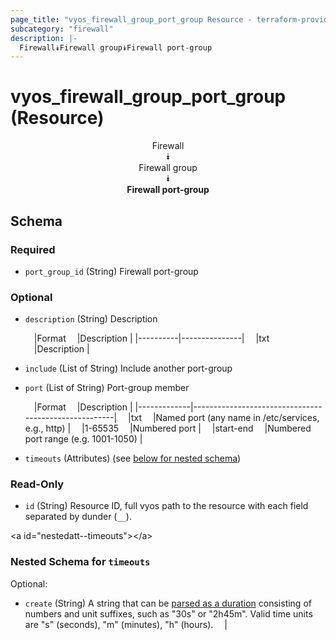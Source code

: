 ```yaml
---
page_title: "vyos_firewall_group_port_group Resource - terraform-provider-vyos"
subcategory: "firewall"
description: |-
  Firewall⯯Firewall group⯯Firewall port-group
---
```


# vyos_firewall_group_port_group (Resource)
<center>

Firewall  
⯯  
Firewall group  
⯯  
**Firewall port-group**


</center>

## Schema

### Required

- `port_group_id` (String) Firewall port-group

### Optional

- `description` (String) Description

    &emsp;|Format  &emsp;|Description  |
    |----------|---------------|
    &emsp;|txt     &emsp;|Description  |
- `include` (List of String) Include another port-group
- `port` (List of String) Port-group member

    &emsp;|Format     &emsp;|Description                                         |
    |-------------|------------------------------------------------------|
    &emsp;|txt        &emsp;|Named port (any name in /etc/services, e.g., http)  |
    &emsp;|1-65535    &emsp;|Numbered port                                       |
    &emsp;|start-end  &emsp;|Numbered port range (e.g. 1001-1050)                |
- `timeouts` (Attributes) (see [below for nested schema](#nestedatt--timeouts))

### Read-Only

- `id` (String) Resource ID, full vyos path to the resource with each field separated by dunder (`__`).

&lt;a id=&#34;nestedatt--timeouts&#34;&gt;&lt;/a&gt;
### Nested Schema for `timeouts`

Optional:

- `create` (String) A string that can be [parsed as a duration](https://pkg.go.dev/time#ParseDuration) consisting of numbers and unit suffixes, such as &#34;30s&#34; or &#34;2h45m&#34;. Valid time units are &#34;s&#34; (seconds), &#34;m&#34; (minutes), &#34;h&#34; (hours).  &emsp;|
